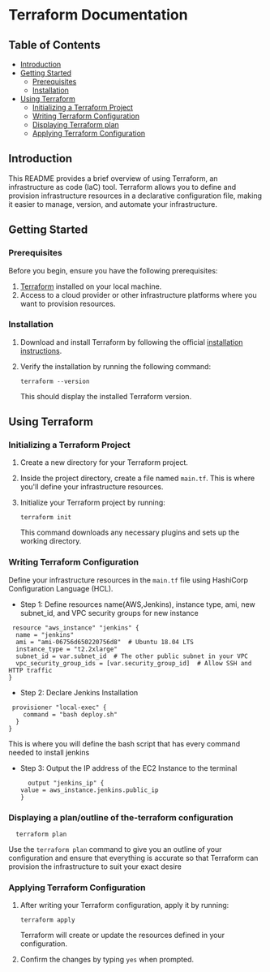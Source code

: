 # Terraform Documentation

## Table of Contents
- [Introduction](#introduction)
- [Getting Started](#getting-started)
  - [Prerequisites](#prerequisites)
  - [Installation](#installation)
- [Using Terraform](#using-terraform)
  - [Initializing a Terraform Project](#initializing-a-terraform-project)
  - [Writing Terraform Configuration](#writing-terraform-configuration)
  - [Displaying Terraform plan](#displaying-a-plan/outline-of-the-terraform-configuration)
  - [Applying Terraform Configuration](#applying-terraform-configuration)


## Introduction

This README provides a brief overview of using Terraform, an infrastructure as code (IaC) tool. Terraform allows you to define and provision infrastructure resources in a declarative configuration file, making it easier to manage, version, and automate your infrastructure.

## Getting Started

### Prerequisites

Before you begin, ensure you have the following prerequisites:

1. [Terraform](https://www.terraform.io/downloads.html) installed on your local machine.
2. Access to a cloud provider or other infrastructure platforms where you want to provision resources.

### Installation

1. Download and install Terraform by following the official [installation instructions](https://learn.hashicorp.com/tutorials/terraform/install-cli).

2. Verify the installation by running the following command:

   ```shell
   terraform --version
   ```

   This should display the installed Terraform version.

## Using Terraform

### Initializing a Terraform Project

1. Create a new directory for your Terraform project.

2. Inside the project directory, create a file named `main.tf`. This is where you'll define your infrastructure resources.

3. Initialize your Terraform project by running:

   ```shell
   terraform init
   ```

   This command downloads any necessary plugins and sets up the working directory.

### Writing Terraform Configuration

Define your infrastructure resources in the `main.tf` file using HashiCorp Configuration Language (HCL). 

- Step 1: Define resources name(AWS,Jenkins), instance type, ami, new subnet_id, and VPC security groups for new instance
  

```hcl
 resource "aws_instance" "jenkins" {
  name = "jenkins"
  ami = "ami-06756d650220756d8"  # Ubuntu 18.04 LTS
  instance_type = "t2.2xlarge"
  subnet_id = var.subnet_id  # The other public subnet in your VPC
  vpc_security_group_ids = [var.security_group_id]  # Allow SSH and HTTP traffic
}
```

- Step 2: Declare Jenkins Installation

```hcl
 provisioner "local-exec" {
    command = "bash deploy.sh"
  }
}
```

This is where you will define the bash script that has every command needed to install jenkins


- Step 3: Output the IP address of the EC2 Instance to the terminal
  ```hcl
    output "jenkins_ip" {
  value = aws_instance.jenkins.public_ip
  }
  ```
  

### Displaying a plan/outline of the-terraform configuration

```hcl
  terraform plan
```
Use the ```terraform plan``` command to give you an outline of your configuration and ensure that everything is accurate so that Terraform can provision the infrastructure to suit your exact desire


### Applying Terraform Configuration

1. After writing your Terraform configuration, apply it by running:

   ```shell
   terraform apply
   ```

   Terraform will create or update the resources defined in your configuration.

2. Confirm the changes by typing `yes` when prompted.



